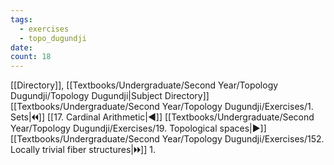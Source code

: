 ```yaml
---
tags:
  - exercises
  - topo_dugundji
date: 
count: 18
---
```

[[Directory]], [[Textbooks/Undergraduate/Second Year/Topology Dugundji/Topology Dugundji|Subject Directory]]
[[Textbooks/Undergraduate/Second Year/Topology Dugundji/Exercises/1. Sets|🞀🞀]] [[17. Cardinal Arithmetic|◀]] [[Textbooks/Undergraduate/Second Year/Topology Dugundji/Exercises/19. Topological spaces|▶]] [[Textbooks/Undergraduate/Second Year/Topology Dugundji/Exercises/152. Locally trivial fiber structures|🞂🞂]]
1. 